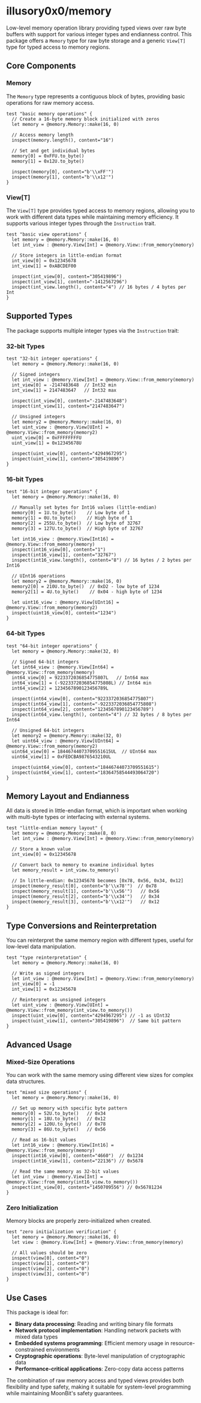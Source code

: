 # illusory0x0/memory

Low-level memory operation library providing typed views over raw byte buffers with support for various integer types and endianness control. This package offers a `Memory` type for raw byte storage and a generic `View[T]` type for typed access to memory regions.

## Core Components

### Memory

The `Memory` type represents a contiguous block of bytes, providing basic operations for raw memory access.

```moonbit
test "basic memory operations" {
  // Create a 16-byte memory block initialized with zeros
  let memory = @memory.Memory::make(16, 0)
  
  // Access memory length
  inspect(memory.length(), content="16")
  
  // Set and get individual bytes
  memory[0] = 0xFFU.to_byte()
  memory[1] = 0x12U.to_byte()
  
  inspect(memory[0], content="b'\\xFF'")
  inspect(memory[1], content="b'\\x12'")
}
```

### View[T]

The `View[T]` type provides typed access to memory regions, allowing you to work with different data types while maintaining memory efficiency. It supports various integer types through the `Instruction` trait.

```moonbit
test "basic view operations" {
  let memory = @memory.Memory::make(16, 0)
  let int_view : @memory.View[Int] = @memory.View::from_memory(memory)
  
  // Store integers in little-endian format
  int_view[0] = 0x12345678
  int_view[1] = 0xABCDEF00
  
  inspect(int_view[0], content="305419896")
  inspect(int_view[1], content="-1412567296")
  inspect(int_view.length(), content="4") // 16 bytes / 4 bytes per Int
}
```

## Supported Types

The package supports multiple integer types via the `Instruction` trait:

### 32-bit Types

```moonbit
test "32-bit integer operations" {
  let memory = @memory.Memory::make(16, 0)
  
  // Signed integers
  let int_view : @memory.View[Int] = @memory.View::from_memory(memory)
  int_view[0] = -2147483648  // Int32 min
  int_view[1] = 2147483647   // Int32 max
  
  inspect(int_view[0], content="-2147483648")
  inspect(int_view[1], content="2147483647")
  
  // Unsigned integers
  let memory2 = @memory.Memory::make(16, 0)
  let uint_view : @memory.View[UInt] = @memory.View::from_memory(memory2)
  uint_view[0] = 0xFFFFFFFFU
  uint_view[1] = 0x12345678U
  
  inspect(uint_view[0], content="4294967295")
  inspect(uint_view[1], content="305419896")
}
```

### 16-bit Types

```moonbit
test "16-bit integer operations" {
  let memory = @memory.Memory::make(16, 0)
  
  // Manually set bytes for Int16 values (little-endian)
  memory[0] = 1U.to_byte()    // Low byte of 1
  memory[1] = 0U.to_byte()    // High byte of 1
  memory[2] = 255U.to_byte()  // Low byte of 32767
  memory[3] = 127U.to_byte()  // High byte of 32767
  
  let int16_view : @memory.View[Int16] = @memory.View::from_memory(memory)
  inspect(int16_view[0], content="1")
  inspect(int16_view[1], content="32767")
  inspect(int16_view.length(), content="8") // 16 bytes / 2 bytes per Int16
  
  // UInt16 operations
  let memory2 = @memory.Memory::make(16, 0)
  memory2[0] = 210U.to_byte()  // 0xD2 - low byte of 1234
  memory2[1] = 4U.to_byte()    // 0x04 - high byte of 1234
  
  let uint16_view : @memory.View[UInt16] = @memory.View::from_memory(memory2)
  inspect(uint16_view[0], content="1234")
}
```

### 64-bit Types

```moonbit
test "64-bit integer operations" {
  let memory = @memory.Memory::make(32, 0)
  
  // Signed 64-bit integers
  let int64_view : @memory.View[Int64] = @memory.View::from_memory(memory)
  int64_view[0] = 9223372036854775807L   // Int64 max
  int64_view[1] = (-9223372036854775808L) // Int64 min
  int64_view[2] = 1234567890123456789L
  
  inspect(int64_view[0], content="9223372036854775807")
  inspect(int64_view[1], content="-9223372036854775808")
  inspect(int64_view[2], content="1234567890123456789")
  inspect(int64_view.length(), content="4") // 32 bytes / 8 bytes per Int64
  
  // Unsigned 64-bit integers
  let memory2 = @memory.Memory::make(32, 0)
  let uint64_view : @memory.View[UInt64] = @memory.View::from_memory(memory2)
  uint64_view[0] = 18446744073709551615UL  // UInt64 max
  uint64_view[1] = 0xFEDCBA9876543210UL
  
  inspect(uint64_view[0], content="18446744073709551615")
  inspect(uint64_view[1], content="18364758544493064720")
}
```

## Memory Layout and Endianness

All data is stored in little-endian format, which is important when working with multi-byte types or interfacing with external systems.

```moonbit
test "little-endian memory layout" {
  let memory = @memory.Memory::make(8, 0)
  let int_view : @memory.View[Int] = @memory.View::from_memory(memory)
  
  // Store a known value
  int_view[0] = 0x12345678
  
  // Convert back to memory to examine individual bytes
  let memory_result = int_view.to_memory()
  
  // In little-endian: 0x12345678 becomes [0x78, 0x56, 0x34, 0x12]
  inspect(memory_result[0], content="b'\\x78'")  // 0x78
  inspect(memory_result[1], content="b'\\x56'")   // 0x56
  inspect(memory_result[2], content="b'\\x34'")   // 0x34
  inspect(memory_result[3], content="b'\\x12'")   // 0x12
}
```

## Type Conversions and Reinterpretation

You can reinterpret the same memory region with different types, useful for low-level data manipulation.

```moonbit
test "type reinterpretation" {
  let memory = @memory.Memory::make(16, 0)
  
  // Write as signed integers
  let int_view : @memory.View[Int] = @memory.View::from_memory(memory)
  int_view[0] = -1
  int_view[1] = 0x12345678
  
  // Reinterpret as unsigned integers
  let uint_view : @memory.View[UInt] = @memory.View::from_memory(int_view.to_memory())
  inspect(uint_view[0], content="4294967295") // -1 as UInt32
  inspect(uint_view[1], content="305419896")  // Same bit pattern
}
```

## Advanced Usage

### Mixed-Size Operations

You can work with the same memory using different view sizes for complex data structures.

```moonbit
test "mixed size operations" {
  let memory = @memory.Memory::make(16, 0)
  
  // Set up memory with specific byte pattern
  memory[0] = 52U.to_byte()   // 0x34
  memory[1] = 18U.to_byte()   // 0x12
  memory[2] = 120U.to_byte()  // 0x78
  memory[3] = 86U.to_byte()   // 0x56
  
  // Read as 16-bit values
  let int16_view : @memory.View[Int16] = @memory.View::from_memory(memory)
  inspect(int16_view[0], content="4660")  // 0x1234
  inspect(int16_view[1], content="22136") // 0x5678
  
  // Read the same memory as 32-bit values
  let int_view : @memory.View[Int] = @memory.View::from_memory(int16_view.to_memory())
  inspect(int_view[0], content="1450709556") // 0x56781234
}
```

### Zero Initialization

Memory blocks are properly zero-initialized when created.

```moonbit
test "zero initialization verification" {
  let memory = @memory.Memory::make(16, 0)
  let view : @memory.View[Int] = @memory.View::from_memory(memory)
  
  // All values should be zero
  inspect(view[0], content="0")
  inspect(view[1], content="0")
  inspect(view[2], content="0")
  inspect(view[3], content="0")
}
```

## Use Cases

This package is ideal for:

- **Binary data processing**: Reading and writing binary file formats
- **Network protocol implementation**: Handling network packets with mixed data types
- **Embedded systems programming**: Efficient memory usage in resource-constrained environments
- **Cryptographic operations**: Byte-level manipulation of cryptographic data
- **Performance-critical applications**: Zero-copy data access patterns

The combination of raw memory access and typed views provides both flexibility and type safety, making it suitable for system-level programming while maintaining MoonBit's safety guarantees.
